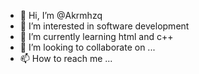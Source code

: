 - 👋 Hi, I’m @Akrmhzq
- 👀 I’m interested in software development
- 🌱 I’m currently learning html and c++
- 💞️ I’m looking to collaborate on ...
- 📫 How to reach me ...

<!---
Akrmhzq/Akrmhzq is a ✨ special ✨ repository because its `README.md` (this file) appears on your GitHub profile.
You can click the Preview link to take a look at your changes.
--->
